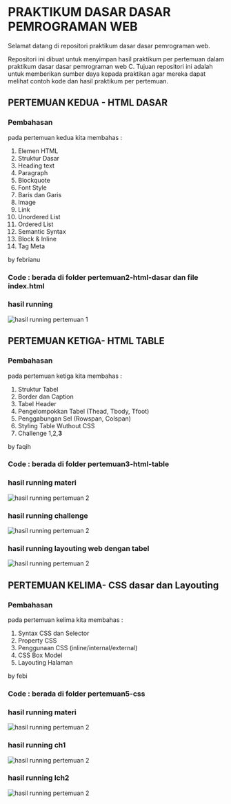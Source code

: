 
# PRAKTIKUM DASAR DASAR PEMROGRAMAN WEB
Selamat datang di repositori praktikum dasar dasar pemrograman web.

Repositori ini dibuat untuk menyimpan hasil praktikum per pertemuan dalam praktikum dasar dasar pemrograman web C. Tujuan repositori ini adalah untuk memberikan sumber daya kepada praktikan agar mereka dapat melihat contoh kode dan hasil praktikum per pertemuan.

## PERTEMUAN KEDUA - HTML DASAR

### Pembahasan
pada pertemuan kedua kita membahas :
1. Elemen HTML
2. Struktur Dasar
3. Heading text
4. Paragraph
5. Blockquote
6. Font Style
7. Baris dan Garis
8. Image
9. Link
10. Unordered List
11. Ordered List
12. Semantic Syntax
13. Block & Inline
14. Tag Meta

by febrianu


### Code : berada di folder pertemuan2-html-dasar dan file index.html
### hasil running
![hasil running pertemuan 1](pertemuan2-html-dasar/assets/hasil%20running.png)

## PERTEMUAN KETIGA- HTML TABLE

### Pembahasan
pada pertemuan ketiga kita membahas :
1. Struktur Tabel
2. Border dan Caption
3. Tabel Header
4. Pengelompokkan Tabel (Thead, Tbody, Tfoot)
5. Penggabungan Sel (Rowspan, Colspan)
6. Styling Table Wuthout CSS
7. Challenge 1,2,**3**


by faqih

### Code : berada di folder pertemuan3-html-table
### hasil running materi
![hasil running pertemuan 2](pertemuan3-html-table/assets/Materi-HTML-Table.png)

### hasil running challenge
![hasil running pertemuan 2](pertemuan3-html-table/assets/Challenge-HTML-Table.png)

### hasil running layouting web dengan tabel
   ![hasil running pertemuan 2](pertemuan3-html-table/assets/layouting-web-with-table.png)

## PERTEMUAN KELIMA- CSS dasar dan Layouting

### Pembahasan
pada pertemuan kelima kita membahas :
1. Syntax CSS dan Selector
2. Property CSS
3. Penggunaan CSS (inline/internal/external)
4. CSS Box Model
5. Layouting Halaman

by febi

### Code : berada di folder pertemuan5-css
### hasil running materi
![hasil running pertemuan 2](pertemuan5-css/assets/hasil_running1.png)

### hasil running ch1
![hasil running pertemuan 2](pertemuan5-css/assets/hasil_running2.png)

### hasil running lch2
![hasil running pertemuan 2](pertemuan5-css/assets/hasil_running3.png)

